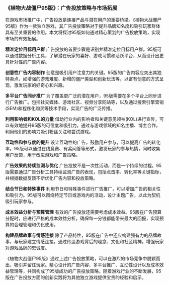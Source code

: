 ### 《植物大战僵尸95版》：广告投放策略与市场拓展

在游戏市场推广中，广告投放是连接产品与潜在用户的重要桥梁。《植物大战僵尸95版》作为一款独立游戏，其广告投放策略对于提升品牌知名度和吸引玩家群体具有至关重要的作用。本文将探讨95版如何通过精心策划的广告投放策略，实现市场的有效拓展。

**精准定位目标用户群**
广告投放的首要步骤是识别并精准定位目标用户群。95版可以通过数据分析工具，了解潜在玩家的喜好、游戏习惯和活跃平台，从而设计出更具针对性的广告内容。

**创意性广告内容制作**
创意是吸引用户注意力的关键。95版的广告内容应突出其独特卖点，如增强的游戏难度、新增的僵尸类型和创新玩法等，以富有创意的方式呈现，激发玩家的好奇心和兴趣。

**多平台广告同步推广**
为了覆盖更广泛的潜在用户，95版需要在多个平台上同步进行广告推广。包括社交媒体、游戏社区、视频分享网站等，以及通过搜索引擎营销(SEM)和程序化购买等技术手段，实现广告的广泛传播。

**利用影响者和KOL的力量**
借助行业内的影响者和关键意见领袖(KOL)进行宣传，可以有效地提升95版的可信度和吸引力。通过与游戏领域的知名主播、博主合作，利用他们的影响力吸引粉丝关注和尝试游戏。

**互动性和参与度的提升**
设计互动性的广告，鼓励用户参与，可以提高广告的转化率。95版可以通过在线竞赛、有奖问答等形式，激发玩家的参与热情，同时收集用户反馈，用于改进游戏和广告策略。

**广告效果的持续监测与优化**
广告投放不是一次性活动，而是一个持续的过程。95版需要通过广告分析工具持续监测广告的表现，包括点击率、转化率等关键指标，并根据数据反馈不断优化广告内容和投放策略。

**结合节日和特殊事件**
利用节日和特殊事件进行广告推广，可以增加广告的相关性和吸引力。95版可以围绕特定节日或游戏内的活动，设计主题广告，以此为契机吸引玩家参与。

**成本效益分析与预算管理**
有效的广告投放还需要考虑成本效益。95版在广告预算分配时，应进行严格的成本效益分析，确保每一分钱都能带来最大的回报，实现预算的合理管理和优化使用。

**构建品牌故事与情感连接**
除了产品特性，95版在广告中还应构建强有力的品牌故事，与玩家建立情感连接。通过传达游戏背后的理念、文化和社区精神，增强玩家对游戏品牌的忠诚度。

《植物大战僵尸95版》通过上述广告投放策略，可以在激烈的市场竞争中脱颖而出，吸引并留住玩家。精心设计的广告内容、多平台推广、互动性设计以及成本效益管理等，共同构成了95版成功的广告投放策略。随着游戏行业的不断发展，95版在广告投放方面的创新实践将为其他独立游戏提供宝贵的经验和启示。